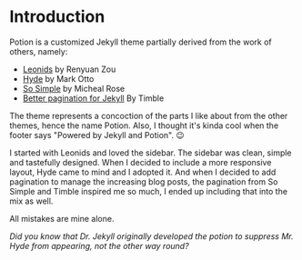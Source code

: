 # Introduction

Potion is a customized Jekyll theme partially derived from the work of others,
namely:

* [Leonids](https://github.com/renyuanz/leonids) by Renyuan Zou
* [Hyde](https://github.com/poole/hyde) by Mark Otto
* [So Simple](https://github.com/mmistakes/so-simple-theme) by Micheal Rose
* [Better pagination for Jekyll](https://github.com/timble/jekyll-pagination) By Timble

The theme represents a concoction of the parts I like about from the other
themes, hence the name Potion. Also, I thought it's kinda cool when
the footer says "Powered by Jekyll and Potion". :wink:

I started with Leonids and loved the sidebar. The sidebar was clean,
simple and tastefully designed. When I decided to include a more responsive
layout, Hyde came to mind and I adopted it. And when I decided to add
pagination to manage the increasing blog posts, the pagination from 
So Simple and Timble inspired me so much, I ended up including that 
into the mix as well.

All mistakes are mine alone.

_Did you know that Dr. Jekyll originally developed the
potion to suppress Mr. Hyde from appearing, not the other way round?_
